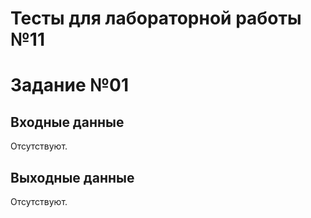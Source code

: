# Тесты для лабораторной работы №11
# Задание №01

## Входные данные 
Отсутствуют.

## Выходные данные
Отсутствуют.
